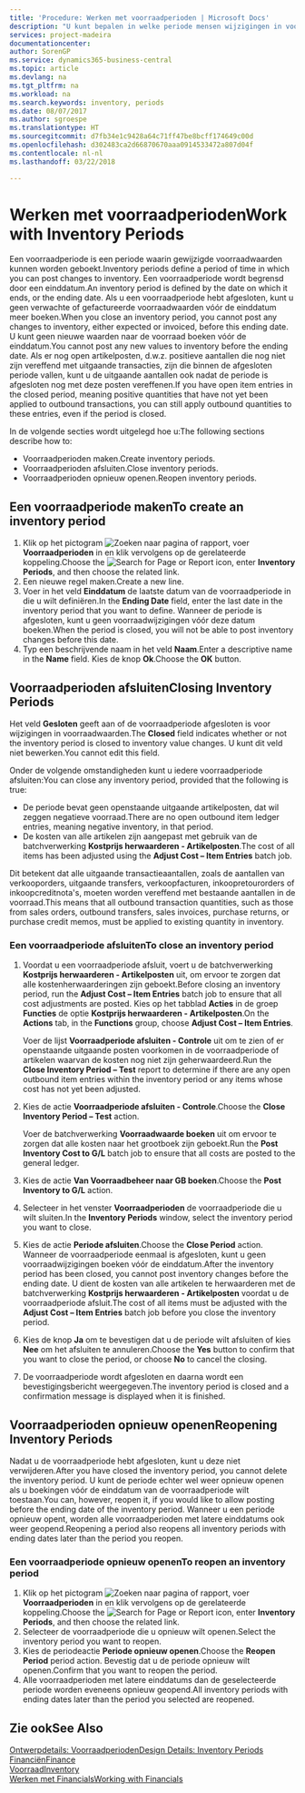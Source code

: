 ```yaml
---
title: 'Procedure: Werken met voorraadperioden | Microsoft Docs'
description: "U kunt bepalen in welke periode mensen wijzigingen in voorraad kunnen boeken door voorraadperioden te definiëren."
services: project-madeira
documentationcenter: 
author: SorenGP
ms.service: dynamics365-business-central
ms.topic: article
ms.devlang: na
ms.tgt_pltfrm: na
ms.workload: na
ms.search.keywords: inventory, periods
ms.date: 08/07/2017
ms.author: sgroespe
ms.translationtype: HT
ms.sourcegitcommit: d7fb34e1c9428a64c71ff47be8bcff174649c00d
ms.openlocfilehash: d302483ca2d66870670aaa0914533472a807d04f
ms.contentlocale: nl-nl
ms.lasthandoff: 03/22/2018

---
```

# <a name="work-with-inventory-periods"></a><span data-ttu-id="61f96-103">Werken met voorraadperioden</span><span class="sxs-lookup"><span data-stu-id="61f96-103">Work with Inventory Periods</span></span>
<span data-ttu-id="61f96-104">Een voorraadperiode is een periode waarin gewijzigde voorraadwaarden kunnen worden geboekt.</span><span class="sxs-lookup"><span data-stu-id="61f96-104">Inventory periods define a period of time in which you can post changes to inventory.</span></span> <span data-ttu-id="61f96-105">Een voorraadperiode wordt begrensd door een einddatum.</span><span class="sxs-lookup"><span data-stu-id="61f96-105">An inventory period is defined by the date on which it ends, or the ending date.</span></span> <span data-ttu-id="61f96-106">Als u een voorraadperiode hebt afgesloten, kunt u geen verwachte of gefactureerde voorraadwaarden vóór de einddatum meer boeken.</span><span class="sxs-lookup"><span data-stu-id="61f96-106">When you close an inventory period, you cannot post any changes to inventory, either expected or invoiced, before this ending date.</span></span> <span data-ttu-id="61f96-107">U kunt geen nieuwe waarden naar de voorraad boeken vóór de einddatum.</span><span class="sxs-lookup"><span data-stu-id="61f96-107">You cannot post any new values to inventory before the ending date.</span></span> <span data-ttu-id="61f96-108">Als er nog open artikelposten, d.w.z. positieve aantallen die nog niet zijn vereffend met uitgaande transacties, zijn die binnen de afgesloten periode vallen, kunt u de uitgaande aantallen ook nadat de periode is afgesloten nog met deze posten vereffenen.</span><span class="sxs-lookup"><span data-stu-id="61f96-108">If you have open item entries in the closed period, meaning positive quantities that have not yet been applied to outbound transactions, you can still apply outbound quantities to these entries, even if the period is closed.</span></span>  

<span data-ttu-id="61f96-109">In de volgende secties wordt uitgelegd hoe u:</span><span class="sxs-lookup"><span data-stu-id="61f96-109">The following sections describe how to:</span></span>  

* <span data-ttu-id="61f96-110">Voorraadperioden maken.</span><span class="sxs-lookup"><span data-stu-id="61f96-110">Create inventory periods.</span></span>  
* <span data-ttu-id="61f96-111">Voorraadperioden afsluiten.</span><span class="sxs-lookup"><span data-stu-id="61f96-111">Close inventory periods.</span></span>  
* <span data-ttu-id="61f96-112">Voorraadperioden opnieuw openen.</span><span class="sxs-lookup"><span data-stu-id="61f96-112">Reopen inventory periods.</span></span>  

## <a name="to-create-an-inventory-period"></a><span data-ttu-id="61f96-113">Een voorraadperiode maken</span><span class="sxs-lookup"><span data-stu-id="61f96-113">To create an inventory period</span></span>  
1. <span data-ttu-id="61f96-114">Klik op het pictogram ![Zoeken naar pagina of rapport](media/ui-search/search_small.png "pictogram Zoeken naar pagina of rapport"), voer **Voorraadperioden** in en klik vervolgens op de gerelateerde koppeling.</span><span class="sxs-lookup"><span data-stu-id="61f96-114">Choose the ![Search for Page or Report](media/ui-search/search_small.png "Search for Page or Report icon") icon, enter **Inventory Periods**, and then choose the related link.</span></span>  
2. <span data-ttu-id="61f96-115">Een nieuwe regel maken.</span><span class="sxs-lookup"><span data-stu-id="61f96-115">Create a new line.</span></span>  
3. <span data-ttu-id="61f96-116">Voer in het veld **Einddatum** de laatste datum van de voorraadperiode in die u wilt definiëren.</span><span class="sxs-lookup"><span data-stu-id="61f96-116">In the **Ending Date** field, enter the last date in the inventory period that you want to define.</span></span> <span data-ttu-id="61f96-117">Wanneer de periode is afgesloten, kunt u geen voorraadwijzigingen vóór deze datum boeken.</span><span class="sxs-lookup"><span data-stu-id="61f96-117">When the period is closed, you will not be able to post inventory changes before this date.</span></span>  
4. <span data-ttu-id="61f96-118">Typ een beschrijvende naam in het veld **Naam**.</span><span class="sxs-lookup"><span data-stu-id="61f96-118">Enter a descriptive name in the **Name** field.</span></span> <span data-ttu-id="61f96-119">Kies de knop **Ok**.</span><span class="sxs-lookup"><span data-stu-id="61f96-119">Choose the **OK** button.</span></span>  

## <a name="closing-inventory-periods"></a><span data-ttu-id="61f96-120">Voorraadperioden afsluiten</span><span class="sxs-lookup"><span data-stu-id="61f96-120">Closing Inventory Periods</span></span>  
<span data-ttu-id="61f96-121">Het veld **Gesloten** geeft aan of de voorraadperiode afgesloten is voor wijzigingen in voorraadwaarden.</span><span class="sxs-lookup"><span data-stu-id="61f96-121">The **Closed** field indicates whether or not the inventory period is closed to inventory value changes.</span></span> <span data-ttu-id="61f96-122">U kunt dit veld niet bewerken.</span><span class="sxs-lookup"><span data-stu-id="61f96-122">You cannot edit this field.</span></span>  

<span data-ttu-id="61f96-123">Onder de volgende omstandigheden kunt u iedere voorraadperiode afsluiten:</span><span class="sxs-lookup"><span data-stu-id="61f96-123">You can close any inventory period, provided that the following is true:</span></span>  

* <span data-ttu-id="61f96-124">De periode bevat geen openstaande uitgaande artikelposten, dat wil zeggen negatieve voorraad.</span><span class="sxs-lookup"><span data-stu-id="61f96-124">There are no open outbound item ledger entries, meaning negative inventory, in that period.</span></span>  
* <span data-ttu-id="61f96-125">De kosten van alle artikelen zijn aangepast met gebruik van de batchverwerking **Kostprijs herwaarderen - Artikelposten**.</span><span class="sxs-lookup"><span data-stu-id="61f96-125">The cost of all items has been adjusted using the **Adjust Cost – Item Entries** batch job.</span></span>  

<span data-ttu-id="61f96-126">Dit betekent dat alle uitgaande transactieaantallen, zoals de aantallen van verkooporders, uitgaande transfers, verkoopfacturen, inkoopretourorders of inkoopcreditnota's, moeten worden vereffend met bestaande aantallen in de voorraad.</span><span class="sxs-lookup"><span data-stu-id="61f96-126">This means that all outbound transaction quantities, such as those from sales orders, outbound transfers, sales invoices, purchase returns, or purchase credit memos, must be applied to existing quantity in inventory.</span></span>  

### <a name="to-close-an-inventory-period"></a><span data-ttu-id="61f96-127">Een voorraadperiode afsluiten</span><span class="sxs-lookup"><span data-stu-id="61f96-127">To close an inventory period</span></span>  
1. <span data-ttu-id="61f96-128">Voordat u een voorraadperiode afsluit, voert u de batchverwerking **Kostprijs herwaarderen - Artikelposten** uit, om ervoor te zorgen dat alle kostenherwaarderingen zijn geboekt.</span><span class="sxs-lookup"><span data-stu-id="61f96-128">Before closing an inventory period, run the **Adjust Cost – Item Entries** batch job to ensure that all cost adjustments are posted.</span></span> <span data-ttu-id="61f96-129">Kies op het tabblad **Acties** in de groep **Functies** de optie **Kostprijs herwaarderen - Artikelposten**.</span><span class="sxs-lookup"><span data-stu-id="61f96-129">On the **Actions** tab, in the **Functions** group, choose **Adjust Cost – Item Entries**.</span></span>  

     <span data-ttu-id="61f96-130">Voer de lijst **Voorraadperiode afsluiten - Controle** uit om te zien of er openstaande uitgaande posten voorkomen in de voorraadperiode of artikelen waarvan de kosten nog niet zijn geherwaardeerd.</span><span class="sxs-lookup"><span data-stu-id="61f96-130">Run the **Close Inventory Period – Test** report to determine if there are any open outbound item entries within the inventory period or any items whose cost has not yet been adjusted.</span></span>  
2. <span data-ttu-id="61f96-131">Kies de actie **Voorraadperiode afsluiten - Controle**.</span><span class="sxs-lookup"><span data-stu-id="61f96-131">Choose the **Close Inventory Period – Test** action.</span></span>  

     <span data-ttu-id="61f96-132">Voer de batchverwerking **Voorraadwaarde boeken** uit om ervoor te zorgen dat alle kosten naar het grootboek zijn geboekt.</span><span class="sxs-lookup"><span data-stu-id="61f96-132">Run the **Post Inventory Cost to G/L** batch job to ensure that all costs are posted to the general ledger.</span></span>  
3. <span data-ttu-id="61f96-133">Kies de actie **Van Voorraadbeheer naar GB boeken**.</span><span class="sxs-lookup"><span data-stu-id="61f96-133">Choose the **Post Inventory to G/L** action.</span></span>  
4. <span data-ttu-id="61f96-134">Selecteer in het venster **Voorraadperioden** de voorraadperiode die u wilt sluiten.</span><span class="sxs-lookup"><span data-stu-id="61f96-134">In the **Inventory Periods** window, select the inventory period you want to close.</span></span>  
5. <span data-ttu-id="61f96-135">Kies de actie **Periode afsluiten**.</span><span class="sxs-lookup"><span data-stu-id="61f96-135">Choose the **Close Period** action.</span></span> <span data-ttu-id="61f96-136">Wanneer de voorraadperiode eenmaal is afgesloten, kunt u geen voorraadwijzigingen boeken vóór de einddatum.</span><span class="sxs-lookup"><span data-stu-id="61f96-136">After the inventory period has been closed, you cannot post inventory changes before the ending date.</span></span> <span data-ttu-id="61f96-137">U dient de kosten van alle artikelen te herwaarderen met de batchverwerking **Kostprijs herwaarderen - Artikelposten** voordat u de voorraadperiode afsluit.</span><span class="sxs-lookup"><span data-stu-id="61f96-137">The cost of all items must be adjusted with the **Adjust Cost – Item Entries** batch job before you close the inventory period.</span></span>  
6. <span data-ttu-id="61f96-138">Kies de knop **Ja** om te bevestigen dat u de periode wilt afsluiten of kies **Nee** om het afsluiten te annuleren.</span><span class="sxs-lookup"><span data-stu-id="61f96-138">Choose the **Yes** button to confirm that you want to close the period, or choose **No** to cancel the closing.</span></span>  
7. <span data-ttu-id="61f96-139">De voorraadperiode wordt afgesloten en daarna wordt een bevestigingsbericht weergegeven.</span><span class="sxs-lookup"><span data-stu-id="61f96-139">The inventory period is closed and a confirmation message is displayed when it is finished.</span></span>  

## <a name="reopening-inventory-periods"></a><span data-ttu-id="61f96-140">Voorraadperioden opnieuw openen</span><span class="sxs-lookup"><span data-stu-id="61f96-140">Reopening Inventory Periods</span></span>  
<span data-ttu-id="61f96-141">Nadat u de voorraadperiode hebt afgesloten, kunt u deze niet verwijderen.</span><span class="sxs-lookup"><span data-stu-id="61f96-141">After you have closed the inventory period, you cannot delete the inventory period.</span></span> <span data-ttu-id="61f96-142">U kunt de periode echter wel weer opnieuw openen als u boekingen vóór de einddatum van de voorraadperiode wilt toestaan.</span><span class="sxs-lookup"><span data-stu-id="61f96-142">You can, however, reopen it, if you would like to allow posting before the ending date of the inventory period.</span></span> <span data-ttu-id="61f96-143">Wanneer u een periode opnieuw opent, worden alle voorraadperioden met latere einddatums ook weer geopend.</span><span class="sxs-lookup"><span data-stu-id="61f96-143">Reopening a period also reopens all inventory periods with ending dates later than the period you reopen.</span></span>  

### <a name="to-reopen-an-inventory-period"></a><span data-ttu-id="61f96-144">Een voorraadperiode opnieuw openen</span><span class="sxs-lookup"><span data-stu-id="61f96-144">To reopen an inventory period</span></span>  
1. <span data-ttu-id="61f96-145">Klik op het pictogram ![Zoeken naar pagina of rapport](media/ui-search/search_small.png "pictogram Zoeken naar pagina of rapport"), voer **Voorraadperioden** in en klik vervolgens op de gerelateerde koppeling.</span><span class="sxs-lookup"><span data-stu-id="61f96-145">Choose the ![Search for Page or Report](media/ui-search/search_small.png "Search for Page or Report icon") icon, enter **Inventory Periods**, and then choose the related link.</span></span>  
2. <span data-ttu-id="61f96-146">Selecteer de voorraadperiode die u opnieuw wilt openen.</span><span class="sxs-lookup"><span data-stu-id="61f96-146">Select the inventory period you want to reopen.</span></span>  
3. <span data-ttu-id="61f96-147">Kies de periodeactie **Periode opnieuw openen**.</span><span class="sxs-lookup"><span data-stu-id="61f96-147">Choose the **Reopen Period** period action.</span></span> <span data-ttu-id="61f96-148">Bevestig dat u de periode opnieuw wilt openen.</span><span class="sxs-lookup"><span data-stu-id="61f96-148">Confirm that you want to reopen the period.</span></span>  
4. <span data-ttu-id="61f96-149">Alle voorraadperioden met latere einddatums dan de geselecteerde periode worden eveneens opnieuw geopend.</span><span class="sxs-lookup"><span data-stu-id="61f96-149">All inventory periods with ending dates later than the period you selected are reopened.</span></span>  

## <a name="see-also"></a><span data-ttu-id="61f96-150">Zie ook</span><span class="sxs-lookup"><span data-stu-id="61f96-150">See Also</span></span>  
[<span data-ttu-id="61f96-151">Ontwerpdetails: Voorraadperioden</span><span class="sxs-lookup"><span data-stu-id="61f96-151">Design Details: Inventory Periods</span></span>](design-details-inventory-periods.md)  
[<span data-ttu-id="61f96-152">Financiën</span><span class="sxs-lookup"><span data-stu-id="61f96-152">Finance</span></span>](finance.md)  
[<span data-ttu-id="61f96-153">Voorraad</span><span class="sxs-lookup"><span data-stu-id="61f96-153">Inventory</span></span>](inventory-manage-inventory.md)  
[<span data-ttu-id="61f96-154">Werken met Financials</span><span class="sxs-lookup"><span data-stu-id="61f96-154">Working with Financials</span></span>](ui-work-product.md)


